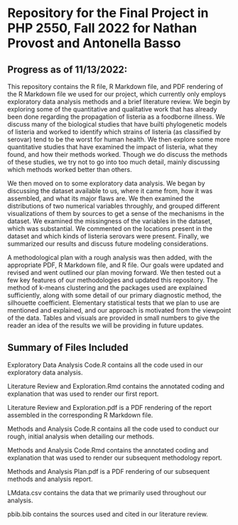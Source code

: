 # Repository for the Final Project in PHP 2550, Fall 2022 for Nathan Provost and Antonella Basso

## Progress as of 11/13/2022:

This repository contains the R file, R Markdown file, and PDF rendering of the R Markdown file we used for our project, which currently only employs exploratory data analysis methods and a brief literature review. We begin by exploring some of the quantitative and qualitative work that has already been done regarding the propagation of listeria as a foodborne illness. We discuss many of the biological studies that have builti phylogenetic models of listeria and worked to identify which strains of listeria (as classified by serovar) tend to be the worst for human health. We then explore some more quantitative studies that have examined the impact of listeria, what they found, and how their methods worked. Though we do discuss the methods of these studies, we try not to go into too much detail, mainly discussing which methods worked better than others.

We then moved on to some exploratory data analysis. We began by discussing the dataset available to us, where it came from, how it was assembled, and what its major flaws are. We then examined the distributions of two numerical variables throughly, and grouped different visualizations of them by sources to get a sense of the mechanisms in the dataset. We examined the missingness of the variables in the dataset, which was substantial. We commented on the locations present in the dataset and which kinds of listeria serovars were present. Finally, we summarized our results and discuss future modeling considerations.

A methodological plan with a rough analysis was then added, with the appropriate PDF, R Markdown file, and R file. Our goals were updated and revised and went outlined our plan moving forward. We then tested out a few key features of our methodologies and updated this repository. The method of k-means clustering and the packages used are explained sufficiently, along with some detail of our primary diagnostic method, the silhouette coefficient. Elementary statistical tests that we plan to use are mentioned and explained, and our approach is motivated from the viewpoint of the data. Tables and visuals are provided in small numbers to give the reader an idea of the results we will be providing in future updates.

## Summary of Files Included

Exploratory Data Analysis Code.R contains all the code used in our exploratory data analysis.

Literature Review and Exploration.Rmd contains the annotated coding and explanation that was used to render our first report.

Literature Review and Exploration.pdf is a PDF rendering of the report assembled in the corresponding R Markdown file.

Methods and Analysis Code.R contains all the code used to conduct our rough, initial analysis when detailing our methods.

Methods and Analysis Code.Rmd contains the annotated coding and explanation that was used to render our subsequent methodology report.

Methods and Analysis Plan.pdf is a PDF rendering of our subsequent methods and analysis report.

LMdata.csv contains the data that we primarily used throughout our analysis.

pbib.bib contains the sources used and cited in our literature review.
